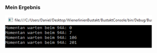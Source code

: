 ### Mein Ergebnis
![alt tag](https://raw.githubusercontent.com/aceus1/WienerlinienBustakt/master/ScreenshotConsole.PNG)

